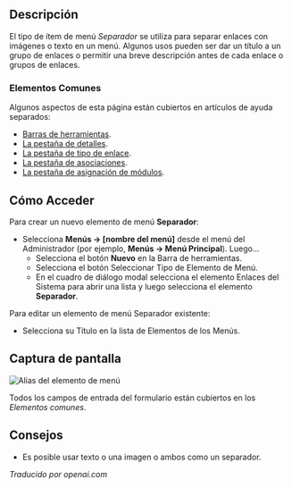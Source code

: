 <!-- Filename: Help4.x:Menu_Item:_Separator  / Display title: Séparateur -->

## Descripción

El tipo de ítem de menú *Separador* se utiliza para separar enlaces con imágenes o texto en un menú. Algunos usos pueden ser dar un título a un grupo de enlaces o permitir una breve descripción antes de cada enlace o grupos de enlaces.

### Elementos Comunes

Algunos aspectos de esta página están cubiertos en artículos de ayuda separados:

* [Barras de herramientas](jdocmanual?article=help/common-elements/toolbars).
* [La pestaña de detalles](jdocmanual?article=help/menu-items-common/menu-item-details).
* [La pestaña de tipo de enlace](jdocmanual?article=help/menu-items-common/menu-item-link-type).
* [La pestaña de asociaciones](jdocmanual?article=help/common-elements/edit-associations).
* [La pestaña de asignación de módulos](jdocmanual?article=help/menu-items-common/menu-item-module-assignment).

## Cómo Acceder

Para crear un nuevo elemento de menú **Separador**:

- Selecciona **Menús → \[nombre del menú\]** desde el menú del Administrador (por ejemplo, **Menús → Menú Principal**). Luego...
  - Selecciona el botón **Nuevo** en la Barra de herramientas.
  - Selecciona el botón Seleccionar Tipo de Elemento de Menú.
  - En el cuadro de diálogo modal selecciona el elemento Enlaces del Sistema para abrir una lista y luego selecciona el elemento **Separador**.

Para editar un elemento de menú Separador existente:

- Selecciona su Título en la lista de Elementos de los Menús.

## Captura de pantalla

![Alias del elemento de menú](../../../es/images/menu-items/system-links-separator-details-tab.png)

Todos los campos de entrada del formulario están cubiertos en los *Elementos comunes*.

## Consejos

- Es posible usar texto o una imagen o ambos como un separador.

*Traducido por openai.com*

